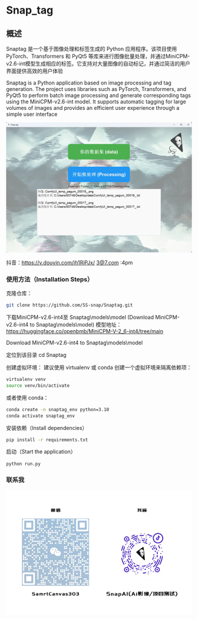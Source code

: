 # Snap_tag
## 概述
Snaptag 是一个基于图像处理和标签生成的 Python 应用程序。该项目使用 PyTorch、Transformers 和 PyQt5 等库来进行图像批量处理，并通过MiniCPM-v2.6-int模型生成相应的标签。它支持对大量图像的自动标记，并通过简洁的用户界面提供高效的用户体验

Snaptag is a Python application based on image processing and tag generation. The project uses libraries such as PyTorch, Transformers, and PyQt5 to perform batch image processing and generate corresponding tags using the MiniCPM-v2.6-int model. It supports automatic tagging for large volumes of images and provides an efficient user experience through a simple user interface

![示例图片](./assets/微信截图_20240825134742.png)

抖音：https://v.douyin.com/ih1RjPJx/ 3@7.com :4pm

### 使用方法（Installation Steps）

克隆仓库：

   ```bash
   git clone https://github.com/SS-snap/Snaptag.git
   ```
下载MiniCPM-v2.6-int4至 Snaptag\models\model
(Download MiniCPM-v2.6-int4 to Snaptag\models\model)
模型地址：https://huggingface.co/openbmb/MiniCPM-V-2_6-int4/tree/main

Download MiniCPM-v2.6-int4 to Snaptag\models\model


定位到该目录
   cd Snaptag

创建虚拟环境： 建议使用 virtualenv 或 conda 创建一个虚拟环境来隔离依赖项：

  ```bash
  virtualenv venv
  source venv/bin/activate
  ```
或者使用 conda：
  ```bash
conda create -n snaptag_env python=3.10
conda activate snaptag_env
  ```
安装依赖（Install dependencies）
  ```bash
pip install -r requirements.txt
  ```
启动（Start the application）

`python run.py`

### 联系我

![找到我](./assets/trans.png)
